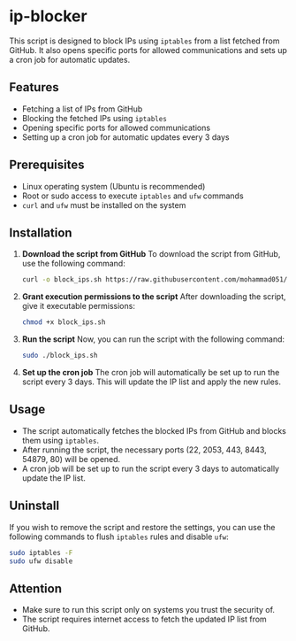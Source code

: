 # ip-blocker

This script is designed to block IPs using `iptables` from a list fetched from GitHub. It also opens specific ports for allowed communications and sets up a cron job for automatic updates.

## Features
- Fetching a list of IPs from GitHub
- Blocking the fetched IPs using `iptables`
- Opening specific ports for allowed communications
- Setting up a cron job for automatic updates every 3 days

## Prerequisites
- Linux operating system (Ubuntu is recommended)
- Root or sudo access to execute `iptables` and `ufw` commands
- `curl` and `ufw` must be installed on the system

## Installation

1. **Download the script from GitHub**
   To download the script from GitHub, use the following command:
   ```bash
   curl -o block_ips.sh https://raw.githubusercontent.com/mohammad051/ipblock/refs/heads/main/block_ips.sh
   ```

2. **Grant execution permissions to the script**
   After downloading the script, give it executable permissions:
   ```bash
   chmod +x block_ips.sh
   ```

3. **Run the script**
   Now, you can run the script with the following command:
   ```bash
   sudo ./block_ips.sh
   ```

4. **Set up the cron job**
   The cron job will automatically be set up to run the script every 3 days. This will update the IP list and apply the new rules.

## Usage

- The script automatically fetches the blocked IPs from GitHub and blocks them using `iptables`.
- After running the script, the necessary ports (22, 2053, 443, 8443, 54879, 80) will be opened.
- A cron job will be set up to run the script every 3 days to automatically update the IP list.

## Uninstall

If you wish to remove the script and restore the settings, you can use the following commands to flush `iptables` rules and disable `ufw`:
```bash
sudo iptables -F
sudo ufw disable
```

## Attention

- Make sure to run this script only on systems you trust the security of.
- The script requires internet access to fetch the updated IP list from GitHub.
